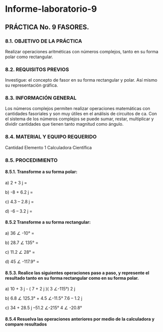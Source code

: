 # Informe-laboratorio-9
 
**<H2>PRÁCTICA No. 9 FASORES.</H2>**

**<H3>8.1. OBJETIVO DE LA PRÁCTICA</H3>**

Realizar operaciones aritméticas con números complejos, tanto en su forma polar 
como rectangular.

**<H3>8.2. REQUISITOS PREVIOS</H3>**

Investigue: el concepto de fasor en su forma rectangular y polar. Así mismo su 
representación gráfica.

**<H3>8.3. INFORMACIÓN GENERAL</H3>**

Los números complejos permiten realizar operaciones matemáticas con 
cantidades fasoriales y son muy útiles en el análisis de circuitos de ca. Con el sistema de 
los números complejos se puede sumar, restar, multiplicar y dividir cantidades que tienen 
tanto magnitud como ángulo.

**<H3>8.4. MATERIAL Y EQUIPO REQUERIDO</H3>**


Cantidad Elemento
1 Calculadora Científica



**<H3>8.5. PROCEDIMIENTO</H3>**

**<H4>8.5.1. Transforme a su forma polar:</H4>**

a) 2 + 3 j = 

b) -8 + 6.2 j = 

c) 4.3 – 2.8 j = 

d) -6 – 3.2 j =


**<H4>8.5.2 Transforme a su forma rectangular:</H4>**
a) 36 ∠ -10° = 

b) 28.7 ∠ 135° = 

c) 11.2 ∠ 28° = 

d) 45 ∠ -117.9° = 
 


**<H4>8.5.3. Realice las siguientes operaciones paso a paso, y represente el resultado tanto en su forma rectangular como en su forma polar.</H4>**

a) 10 + 3 j - ( 7 + 2 j )( 3 ∠-115°) 
2 j


b) 6.8 ∠ 125.3° + 4.5 ∠-11.5° 
7.6 – 1.2 j


c) 34 + 28.5 j –51.2 ∠-215° 
4 ∠ -20.8° 

**<H4>8.5.4 Resuelva las operaciones anteriores por medio de la calculadora y compare resultados</H4>**